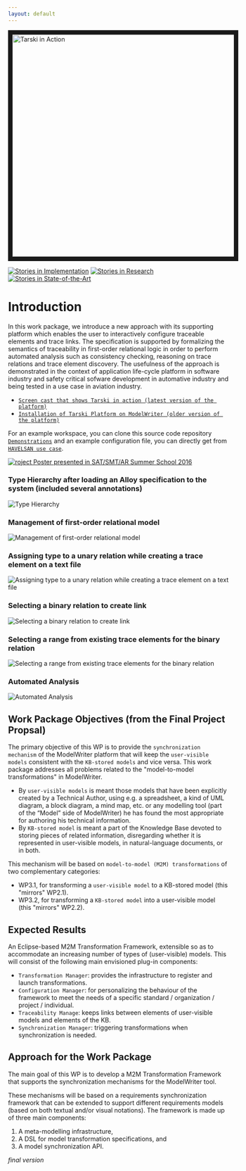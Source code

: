 ```yaml
---
layout: default
---
```


<a href="http://www.youtube.com/watch?feature=player_embedded&v=J7qEVOG6bjg
" target="_blank"><img src="http://img.youtube.com/vi/J7qEVOG6bjg/0.jpg" 
alt="Tarski in Action" width="853" height="505" border="10" /></a>

[![Stories in Implementation](https://badge.waffle.io/modelwriter/wp3.png?label=in%20progress&title=Implementation)](https://waffle.io/modelwriter/wp3)
[![Stories in Research](https://badge.waffle.io/modelwriter/wp3.png?label=Research&title=Research)](https://waffle.io/modelwriter/wp3)
[![Stories in State-of-the-Art](https://badge.waffle.io/modelwriter/wp3.png?label=SotA&title=State-of-the-Art)](https://waffle.io/modelwriter/wp3)

# Introduction

 In this work package, we introduce a new approach with its supporting platform which enables the user to interactively configure traceable elements and trace links. The specification is supported by formalizing the semantics of traceability in first-order relational logic in order to perform automated analysis such as consistency checking, reasoning on trace relations and trace element discovery. The usefulness of the approach is demonstrated in the context of application life-cycle platform in software industry and safety critical sofware development in automative industry and being tested in a use case in aviation industry.
 
 * [`Screen cast that shows Tarski in action (latest version of the platform)`](https://youtu.be/J7qEVOG6bjg)
 * [`Installation of Tarski Platform on ModelWriter (older version of the platform)`](https://youtu.be/NE7hESkaLCo)

For an example workspace, you can clone this source code repository [`Demonstrations`](https://github.com/ModelWriter/Demonstrations) and an example configuration file, you can directly get from [`HAVELSAN use case`](https://goo.gl/8Zqxi8).

[![roject Poster presented in SAT/SMT/AR Summer School 2016](https://github.com/ModelWriter/WP3/raw/master/Screenshots/poster.png)](https://github.com/ModelWriter/WP3/blob/master/Figures/Tarski_SummerSchool_Poster.pdf)

### Type Hierarchy after loading an Alloy specification to the system (included several annotations)

![Type Hierarchy](https://github.com/ModelWriter/WP3/raw/master/Screenshots/RelationNames.png)

### Management of first-order relational model

![Management of first-order relational model](https://github.com/ModelWriter/WP3/raw/master/Screenshots/ModelManagement.png)

### Assigning type to a unary relation while creating a trace element on a text file

![Assigning type to a unary relation while creating a trace element on a text file](https://github.com/ModelWriter/WP3/raw/master/Screenshots/AssigningTypes.png)

### Selecting a binary relation to create link

![Selecting a binary relation to create link](https://github.com/ModelWriter/WP3/raw/master/Screenshots/SelectingBinaryRelation.png)

### Selecting a range from existing trace elements for the binary relation

![Selecting a range from existing trace elements for the binary relation](https://github.com/ModelWriter/WP3/raw/master/Screenshots/SelectingRangeForAssigningTypes.png)

### Automated Analysis

![Automated Analysis](https://github.com/ModelWriter/WP3/raw/master/Screenshots/automatedAnalysis.png)


Work Package Objectives (from the Final Project Propsal)
---

The primary objective of this WP is to provide the `synchronization mechanism` of the ModelWriter platform that will keep the `user-visible models` consistent with the `KB-stored models` and vice versa. This work package addresses all problems related to the "model-to-model transformations" in ModelWriter.

* By `user-visible models` is meant those models that have been explicitly created by a Technical Author, using e.g. a spreadsheet, a kind of UML diagram, a block diagram, a mind map, etc. or any modelling tool (part of the “Model” side of ModelWriter) he has found the most appropriate for authoring his technical information. 
* By `KB-stored model` is meant a part of the Knowledge Base devoted to storing pieces of related information, disregarding whether it is represented in user-visible models, in natural-language documents, or in both.

This mechanism will be based on `model-to-model (M2M) transformations` of two complementary categories:

* WP3.1, for transforming a `user-visible model` to a KB-stored model (this "mirrors" WP2.1).
* WP3.2, for transforming a `KB-stored model` into a user-visible model (this "mirrors" WP2.2).



Expected Results
---

An Eclipse-based M2M Transformation Framework, extensible so as to accommodate an increasing number of types of (user-visible) models. This will consist of the following main envisioned plug-in components:

* `Transformation Manager`: provides the infrastructure to register and launch transformations.
* `Configuration Manager`: for personalizing the behaviour of the framework to meet the needs of a specific standard / organization / project / individual.
* `Traceability Manage`: keeps links between elements of user-visible models and elements of the KB.
* `Synchronization Manager`: triggering transformations when synchronization is needed.

Approach for the Work Package
---

The main goal of this WP is to develop a M2M Transformation Framework that supports the synchronization mechanisms for the ModelWriter tool.

These mechanisms will be based on a requirements synchronization framework that can be extended to support different requirements models (based on both textual and/or visual notations). The framework is made up of three main components: 

 1.	A meta-modelling infrastructure, 
 2.	A DSL for model transformation specifications, and 
 3.	A model synchronization API. 

*final version*

